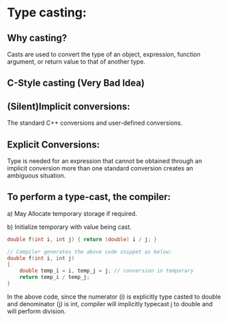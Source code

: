 # Type casting:

## Why casting? 
Casts are used to convert the type of an object, expression, function argument, or return value to that of another type.

## C-Style casting (Very Bad Idea)


## (Silent)Implicit conversions:
The standard C++ conversions and user-defined conversions.

## Explicit Conversions:
Type is needed for an expression that cannot be obtained through an implicit conversion more than one standard conversion creates an ambiguous situation.

## To perform a type-cast, the compiler:
a)	May Allocate temporary storage if required.

b)	Initialize temporary with value being cast.

```c++
double f(int i, int j) { return (double) i / j; }
```

```c++
// Compiler generates the above code snippet as below:
double f(int i, int j)
{
    double temp_i = i, temp_j = j; // conversion in temporary
    return temp_i / temp_j;
}
```

In the above code, since the numerator (i) is explicitly type casted to double and denominator (j) is int, compiler will implicitly typecast j to double and
will perform division. 
